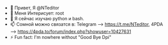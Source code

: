 - 👋 Привет, Я @NTeditor
- 👀 Меня Интерисует: root
- 🌱 Я сейчас изучаю python и bash.
- 📫 Сомной можно связатся в: Telegram --> https://t.me/NTeditor, 4PDA --> https://4pda.to/forum/index.php?showuser=10427631
- ⚡ Fun fact: I'm nowhere without "Good Bye Dpi"

<!---
NTeditor/NTeditor is a ✨ special ✨ repository because its `README.md` (this file) appears on your GitHub profile.
You can click the Preview link to take a look at your changes.
--->
